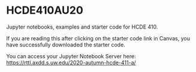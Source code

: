 # HCDE410AU20
Jupyter notebooks, examples and starter code for HCDE 410.

If you are reading this after clicking on the starter code link in Canvas, you have successfully downloaded the starter code.

You can access your Jupyter Notebook Server here: https://rttl.axdd.s.uw.edu/2020-autumn-hcde-411-a/

